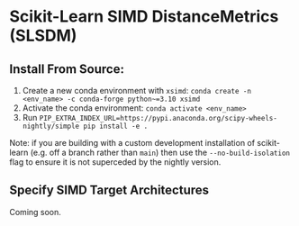 # Scikit-Learn SIMD DistanceMetrics (SLSDM)

## Install From Source:

1. Create a new conda environment with ``xsimd``: ``conda create -n <env_name> -c conda-forge python~=3.10 xsimd ``
2. Activate the conda environment: ``conda activate <env_name>``
3. Run ``PIP_EXTRA_INDEX_URL=https://pypi.anaconda.org/scipy-wheels-nightly/simple pip install -e .``

Note: if you are building with a custom development installation of scikit-learn (e.g. off a branch rather than ``main``) then use the ``--no-build-isolation``
flag to ensure it is not superceded by the nightly version.

## Specify SIMD Target Architectures

Coming soon.
